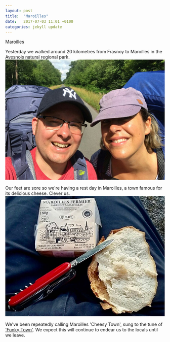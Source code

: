 ```yaml
---
layout: post
title:  "Maroilles"
date:   2017-07-03 11:01 +0100
categories: jekyll update
---
```


Maroilles

Yesterday we walked around 20 kilometres from Frasnoy to Maroilles in the Avesnois natural regional park.
![roz and tom walking in the forest](https://github.com/tombye/trexit/raw/gh-pages/assets/images/roz-and-tom-walking-in-the-forest-800x601.jpg)

Our feet are sore so we're having a rest day in Maroilles, a town famous for its delicious cheese. Clever us.
![delicious maroilles cheese, swiss army knife and bread on tom's lap](https://github.com/tombye/trexit/raw/gh-pages/assets/images/delicious-cheese.jpg)

We've been repeatedly calling Maroilles 'Cheesy Town', sung to the tune of ['Funky Town'](https://m.youtube.com/watch?v=tVlMFS8CB-k). We expect this will continue to endear us to the locals until we leave. 


